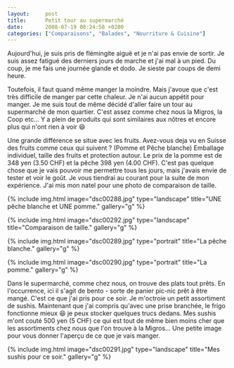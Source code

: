 ```yaml
---
layout:     post
title:      Petit tour au supermarché
date:       2008-07-19 08:24:58 +0200
categories: ["Comparaisons", "Balades", "Nourriture & Cuisine"]
---
```


Aujourd'hui, je suis pris de flémingite aiguë et je n'ai pas envie de sortir. Je suis assez fatigué des derniers jours 
de marche et j'ai mal à un pied. Du coup, je me fais une journée glande et dodo. Je sieste par coups de demi heure.

Toutefois, il faut quand même manger la moindre. Mais j'avoue que c'est très difficile de manger par cette chaleur. Je 
n'ai aucun appétit pour manger. Je me suis tout de même décidé d'aller faire un tour au supermarché de mon quartier. 
C'est assez comme chez nous la Migros, la Coop etc... Y a plein de produits qui sont similaires aux nôtres et encore 
plus qui n'ont rien à voir :laughing:

<!--more-->

Une grande différence se situe avec les fruits. Avez-vous deja vu en Suisse des fruits comme ceux qui suivent ? (Pomme 
et Pêche blanche) Emballage individuel, taille des fruits et protection autour. Le prix de la pomme est de 348 yen 
(3.50 CHF) et la pêche 398 yen (4.00 CHF). C'est pas quelque chose que je vais pouvoir me permettre tous les jours,
mais j'avais envie de tester et voir le goût. Je vous tiendrai au courant pour la suite de mon expérience. J'ai mis mon 
natel pour une photo de comparaison de taille.

<!-- /assets/images/posts/2008-07-19-petit-tour-au-supermarche/dsc00288.jpg -->
{% include img.html
    image="dsc00288.jpg"
    type="landscape"
    title="UNE pêche blanche et UNE pomme."
    gallery="g"
%}

<!-- /assets/images/posts/2008-07-19-petit-tour-au-supermarche/dsc00292.jpg -->
{% include img.html
    image="dsc00292.jpg"
    type="landscape"
    title="Comparaison de taille."
    gallery="g"
%}

<!-- /assets/images/posts/2008-07-19-petit-tour-au-supermarche/dsc00289.jpg -->
{% include img.html
    image="dsc00289.jpg"
    type="portrait"
    title="La pêche blanche."
    gallery="g"
%}

<!-- /assets/images/posts/2008-07-19-petit-tour-au-supermarche/dsc00290.jpg -->
{% include img.html
    image="dsc00290.jpg"
    type="portrait"
    title="La pomme."
    gallery="g"
%}

Dans le supermarché, comme chez nous, on trouve des plats tout prêts. En l'occurrence, ici il s'agit de bento - sorte 
de panier pic-nic prêt à être mangé. C'est ce que j'ai pris pour ce soir. Je m'octroie un petit assortiment de sushis. 
Maintenant que j'ai compris qu'avec une prise branchée, le frigo fonctionne mieux :laughing: je peux stocker quelques 
trucs dedans. Mes sushis m'ont couté 500 yen (5 CHF) ce qui est tout de même bien moins cher que les assortiments chez 
nous que l'on trouve à la Migros... Une petite image pour vous donner l'aperçu de ce que je vais manger.

<!-- /assets/images/posts/2008-07-19-petit-tour-au-supermarche/dsc00291.jpg -->
{% include img.html
    image="dsc00291.jpg"
    type="landscape"
    title="Mes sushis pour ce soir."
    gallery="g"
%}
